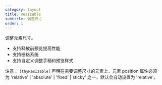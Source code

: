```yaml
---
category: layout
title: Resizable
subtitle: 调整尺寸
order: 1
---
```


调整元素尺寸。

- 支持释放前预览提高性能
- 支持栅格系统
- 支持自定义调整手柄和预览样式



注意： `[thyResizable]` 声明在需要调整尺寸的元素上，元素 position 属性必须为 'relative' | 'absolute' | 'fixed' |'sticky' 之一，默认会自动设置为 'relative'。